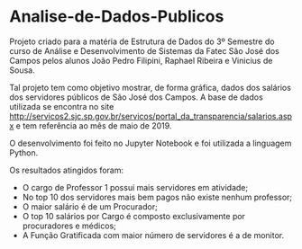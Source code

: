 # Analise-de-Dados-Publicos
Projeto criado para a matéria de Estrutura de Dados do 3º Semestre do curso de Análise e Desenvolvimento de Sistemas da Fatec São José dos Campos pelos alunos João Pedro Filipini, Raphael Ribeira e Vinicius de Sousa.

Tal projeto tem como objetivo mostrar, de forma gráfica, dados dos salários dos servidores públicos de São José dos Campos. A base de dados utilizada se encontra no site http://servicos2.sjc.sp.gov.br/servicos/portal_da_transparencia/salarios.aspx e tem referência ao mês de maio de 2019.

O desenvolvimento foi feito no Jupyter Notebook e foi utilizada a linguagem Python.

Os resultados atingidos foram:
- O cargo de Professor 1 possui mais servidores em atividade;
- No top 10 dos servidores mais bem pagos não existe nenhum professor;
- O maior salário é de um Procurador;
- O top 10 salários por Cargo é composto exclusivamente por procuradores e médicos;
- A Função Gratificada com maior número de servidores é a de monitor.


